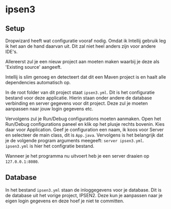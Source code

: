 # ipsen3 

## Setup
Dropwizard heeft wat configuratie vooraf nodig. Omdat ik Intellij gebruik leg ik het aan de hand
daarvan uit. Dit zal niet heel anders zijn voor andere IDE's.

Allereerst zul je een nieuw project aan moeten maken waarbij je deze als 'Existing source' aangeeft.

Intellij is slim genoeg en detecteert dat dit een Maven project is en haalt alle dependencies 
automatisch op.

In de root folder van dit project staat `ipsen3.yml`. Dit is het configuratie bestand voor deze 
applicatie. Hierin staan onder andere de database verbinding en server gegevens voor dit project.
Deze zul je moeten aanpassen naar jouw login gegevens etc.

Vervolgens zul je Run/Debug configurations moeten aanmaken. Open het Run/Debug configurations 
paneel en klik op het plusje rechts bovenin. Kies daar voor Application. Geef je configuration een 
naam, ik koos voor Server en selecteer de main class, dit is `App.java`. Vervolgens is het 
belangrijk dat je de volgende program arguments meegeeft: `server ipsen3.yml`. `ipsen3.yml` is 
hier het configratie bestand.

Wanneer je het programma nu uitvoert heb je een server draaien op `127.0.0.1:8080`.

## Database
In het bestand `ipsen3.yml` staan de inloggegevens voor je database. Dit is de database uit het
vorige project, IPSEN2. Deze kun je aanpassen naar je eigen login gegevens en deze hoef je niet 
te committen.
